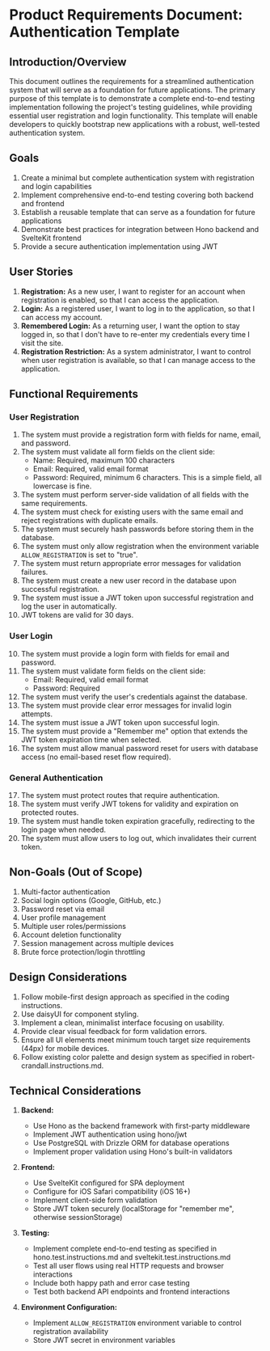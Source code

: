 # Product Requirements Document: Authentication Template

## Introduction/Overview

This document outlines the requirements for a streamlined authentication system that will serve as a foundation for future applications. The primary purpose of this template is to demonstrate a complete end-to-end testing implementation following the project's testing guidelines, while providing essential user registration and login functionality. This template will enable developers to quickly bootstrap new applications with a robust, well-tested authentication system.

## Goals

1. Create a minimal but complete authentication system with registration and login capabilities
2. Implement comprehensive end-to-end testing covering both backend and frontend
3. Establish a reusable template that can serve as a foundation for future applications
4. Demonstrate best practices for integration between Hono backend and SvelteKit frontend
5. Provide a secure authentication implementation using JWT

## User Stories

1. **Registration:** As a new user, I want to register for an account when registration is enabled, so that I can access the application.
2. **Login:** As a registered user, I want to log in to the application, so that I can access my account.
3. **Remembered Login:** As a returning user, I want the option to stay logged in, so that I don't have to re-enter my credentials every time I visit the site.
4. **Registration Restriction:** As a system administrator, I want to control when user registration is available, so that I can manage access to the application.

## Functional Requirements

### User Registration

1. The system must provide a registration form with fields for name, email, and password.
2. The system must validate all form fields on the client side:
   - Name: Required, maximum 100 characters
   - Email: Required, valid email format
   - Password: Required, minimum 6 characters. This is a simple field, all lowercase is fine.
3. The system must perform server-side validation of all fields with the same requirements.
4. The system must check for existing users with the same email and reject registrations with duplicate emails.
5. The system must securely hash passwords before storing them in the database.
6. The system must only allow registration when the environment variable `ALLOW_REGISTRATION` is set to "true".
7. The system must return appropriate error messages for validation failures.
8. The system must create a new user record in the database upon successful registration.
9. The system must issue a JWT token upon successful registration and log the user in automatically.
10. JWT tokens are valid for 30 days.

### User Login

10. The system must provide a login form with fields for email and password.
11. The system must validate form fields on the client side:
    - Email: Required, valid email format
    - Password: Required
12. The system must verify the user's credentials against the database.
13. The system must provide clear error messages for invalid login attempts.
14. The system must issue a JWT token upon successful login.
15. The system must provide a "Remember me" option that extends the JWT token expiration time when selected.
16. The system must allow manual password reset for users with database access (no email-based reset flow required).

### General Authentication

17. The system must protect routes that require authentication.
18. The system must verify JWT tokens for validity and expiration on protected routes.
19. The system must handle token expiration gracefully, redirecting to the login page when needed.
20. The system must allow users to log out, which invalidates their current token.

## Non-Goals (Out of Scope)

1. Multi-factor authentication
2. Social login options (Google, GitHub, etc.)
3. Password reset via email
4. User profile management
5. Multiple user roles/permissions
6. Account deletion functionality
7. Session management across multiple devices
8. Brute force protection/login throttling

## Design Considerations

1. Follow mobile-first design approach as specified in the coding instructions.
2. Use daisyUI for component styling.
3. Implement a clean, minimalist interface focusing on usability.
4. Provide clear visual feedback for form validation errors.
5. Ensure all UI elements meet minimum touch target size requirements (44px) for mobile devices.
6. Follow existing color palette and design system as specified in robert-crandall.instructions.md.

## Technical Considerations

1. **Backend:**
   - Use Hono as the backend framework with first-party middleware
   - Implement JWT authentication using hono/jwt
   - Use PostgreSQL with Drizzle ORM for database operations
   - Implement proper validation using Hono's built-in validators

2. **Frontend:**
   - Use SvelteKit configured for SPA deployment
   - Configure for iOS Safari compatibility (iOS 16+)
   - Implement client-side form validation
   - Store JWT token securely (localStorage for "remember me", otherwise sessionStorage)

3. **Testing:**
   - Implement complete end-to-end testing as specified in hono.test.instructions.md and sveltekit.test.instructions.md
   - Test all user flows using real HTTP requests and browser interactions
   - Include both happy path and error case testing
   - Test both backend API endpoints and frontend interactions

4. **Environment Configuration:**
   - Implement `ALLOW_REGISTRATION` environment variable to control registration availability
   - Store JWT secret in environment variables
